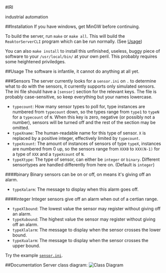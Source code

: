 #IRI

industrial automation

##Installation
If you have windows, get MinGW before continuing.

To build the server, run `make` or `make all`. This will build the `ReaktorServerCLI` program which can be run normally. (See [Usage](#usage))

You can also `make install` to install this unfinished, useless, buggy piece of software to your `/usr/local/bin/` at your own peril. This probably requires some heightened priviledges.

##Usage
The software is infantile, it cannot do anything at all yet.

###Sensors
The server currently looks for a `sensor.ini` on `.` to determine what to do with the sensors, it currently supports only simulated sensors. The ini file should have a `[sensor]` section for the relevant keys. The file is probably case-sensitive, so keep everything but your names lowercase.

* `typecount`: How many sensor types to poll for, type instances are numbered from `typecount` down, so the types range from `type1` to `typeN` for a `typecount` of `N`. When this key is zero, negative (or possibly not a number), sensors will be turned off and the rest of the section may be omitted.
* `typeXname`: The human-readable name for this type of sensor. `X` is replaced by a positive integer, effectively limited by `typecount`.
* `typeXcount`: The amount of instances of sensors of type `typeX`, instances are numbered from 0 up, so the sensors range from `XXX0` to `XXX(N-1)` for a type of `XXX` and a `typeXcount` of `N`.
* `typeXtype`: The type of sensor, can either be `integer` or `binary`. Different sensortypes are handled differently from here on. (Default is `integer`)

####binary
Binary sensors can be on or off, on means it's giving off an alarm.

* `typeXalarm`: The message to display when this alarm goes off.

####integer
Integer sensors give off an alarm when out of a certian range.


* `typeXlbound`: The lowest value the sensor may register without giving off an alarm.
* `typeXubound`: The highest value the sensor may register without giving off an alarm.
* `typeXlalarm`: The message to display when the sensor crosses the lower bound.
* `typeXualarm`: The message to display when the sensor crosses the upper bound.

Try the example [`sensor.ini`](https://github.com/RadioactiveGangsters/RIDServer/blob/master/sensor.ini).

##Documentation
Server class diagram:
![Class Diagram](http://oege.ie.hva.nl/~alb001/iri/docs/reaktorserver.png)
